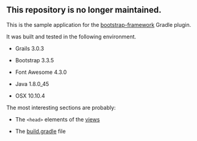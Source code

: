 ## This repository is no longer maintained.

This is the sample application for the [bootstrap-framework](https://github.com/kensiprell/bootstrap-framework) Gradle plugin.

It was built and tested in the following environment.

* Grails 3.0.3

* Bootstrap 3.3.5

* Font Awesome 4.3.0

* Java 1.8.0_45

* OSX 10.10.4

The most interesting sections are probably:

* The ```<head>``` elements of the [views](https://github.com/kensiprell/bootstrap-framework-sample/tree/master/grails-app/views/start)

* The [build.gradle](https://github.com/kensiprell/bootstrap-framework-sample/blob/master/build.gradle) file

